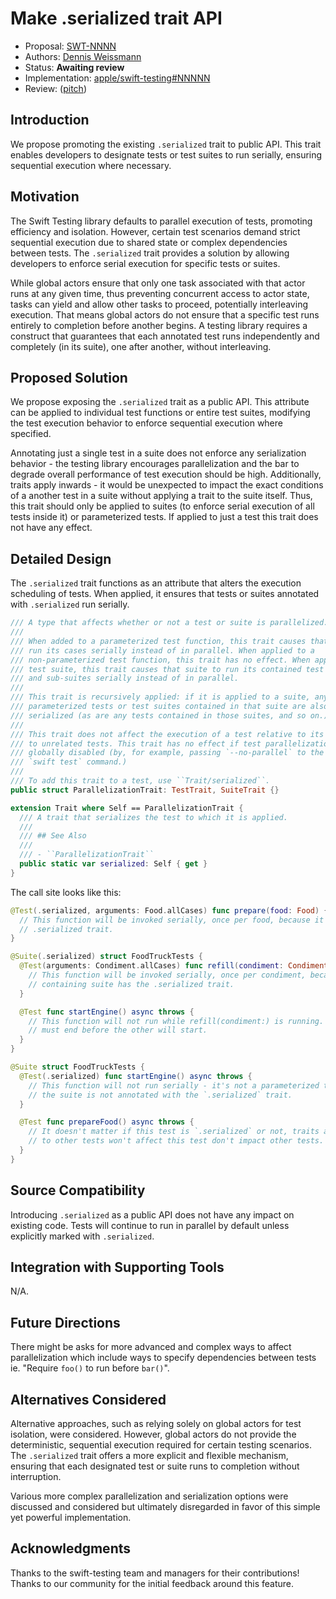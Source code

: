 # Make .serialized trait API

* Proposal: [SWT-NNNN](NNNN-make-serialized-trait-api.md)
* Authors: [Dennis Weissmann](https://github.com/dennisweissmann)
* Status: **Awaiting review**
* Implementation: 
[apple/swift-testing#NNNNN](https://github.com/apple/swift-testing/pull/NNNNN)
* Review: 
([pitch](https://forums.swift.org/t/pitch-make-serialized-trait-public-api/73147
))

## Introduction

We propose promoting the existing `.serialized` trait to public API. This trait 
enables developers to designate tests or test suites to run serially, ensuring 
sequential execution where necessary.

## Motivation

The Swift Testing library defaults to parallel execution of tests, promoting 
efficiency and isolation. However, certain test scenarios demand strict 
sequential execution due to shared state or complex dependencies between tests. 
The `.serialized` trait provides a solution by allowing developers to enforce 
serial execution for specific tests or suites.

While global actors ensure that only one task associated with that actor runs 
at any given time, thus preventing concurrent access to actor state, tasks can 
yield and allow other tasks to proceed, potentially interleaving execution. 
That means global actors do not ensure that a specific test runs entirely to 
completion before another begins. A testing library requires a construct that 
guarantees that each annotated test runs independently and completely (in its 
suite), one after another, without interleaving.

## Proposed Solution

We propose exposing the `.serialized` trait as a public API. This attribute can 
be applied to individual test functions or entire test suites, modifying the 
test execution behavior to enforce sequential execution where specified.

Annotating just a single test in a suite does not enforce any serialization 
behavior - the testing library encourages parallelization and the bar to 
degrade overall performance of test execution should be high.
Additionally, traits apply inwards - it would be unexpected to impact the exact 
conditions of a another test in a suite without applying a trait to the suite 
itself. 
Thus, this trait should only be applied to suites (to enforce serial execution 
of all tests inside it) or parameterized tests. If applied to just a test this 
trait does not have any effect.

## Detailed Design

The `.serialized` trait functions as an attribute that alters the execution 
scheduling of tests. When applied, it ensures that tests or suites annotated 
with `.serialized` run serially.

```swift
/// A type that affects whether or not a test or suite is parallelized.
///
/// When added to a parameterized test function, this trait causes that test to
/// run its cases serially instead of in parallel. When applied to a
/// non-parameterized test function, this trait has no effect. When applied to a
/// test suite, this trait causes that suite to run its contained test functions
/// and sub-suites serially instead of in parallel.
///
/// This trait is recursively applied: if it is applied to a suite, any
/// parameterized tests or test suites contained in that suite are also
/// serialized (as are any tests contained in those suites, and so on.)
///
/// This trait does not affect the execution of a test relative to its peers or
/// to unrelated tests. This trait has no effect if test parallelization is
/// globally disabled (by, for example, passing `--no-parallel` to the
/// `swift test` command.)
///
/// To add this trait to a test, use ``Trait/serialized``.
public struct ParallelizationTrait: TestTrait, SuiteTrait {}

extension Trait where Self == ParallelizationTrait {
  /// A trait that serializes the test to which it is applied.
  ///
  /// ## See Also
  ///
  /// - ``ParallelizationTrait``
  public static var serialized: Self { get }
}
```

The call site looks like this:

```swift
@Test(.serialized, arguments: Food.allCases) func prepare(food: Food) {
  // This function will be invoked serially, once per food, because it has the
  // .serialized trait.
}

@Suite(.serialized) struct FoodTruckTests {
  @Test(arguments: Condiment.allCases) func refill(condiment: Condiment) {
    // This function will be invoked serially, once per condiment, because the
    // containing suite has the .serialized trait.
  }

  @Test func startEngine() async throws {
    // This function will not run while refill(condiment:) is running. One test
    // must end before the other will start.
  }
}

@Suite struct FoodTruckTests {
  @Test(.serialized) func startEngine() async throws {
    // This function will not run serially - it's not a parameterized test and
    // the suite is not annotated with the `.serialized` trait.
  }

  @Test func prepareFood() async throws {
    // It doesn't matter if this test is `.serialized` or not, traits applied 
    // to other tests won't affect this test don't impact other tests.
  }
}
```

## Source Compatibility

Introducing `.serialized` as a public API does not have any impact on existing 
code. Tests will continue to run in parallel by default unless explicitly 
marked with `.serialized`.

## Integration with Supporting Tools

N/A.

## Future Directions

There might be asks for more advanced and complex ways to affect parallelization
which include ways to specify dependencies between tests ie. "Require `foo()` to
run before `bar()`".

## Alternatives Considered

Alternative approaches, such as relying solely on global actors for test 
isolation, were considered. However, global actors do not provide the 
deterministic, sequential execution required for certain testing scenarios. The 
`.serialized` trait offers a more explicit and flexible mechanism, ensuring 
that each designated test or suite runs to completion without interruption.

Various more complex parallelization and serialization options were discussed 
and considered but ultimately disregarded in favor of this simple yet powerful 
implementation.

## Acknowledgments

Thanks to the swift-testing team and managers for their contributions! Thanks 
to our community for the initial feedback around this feature.
